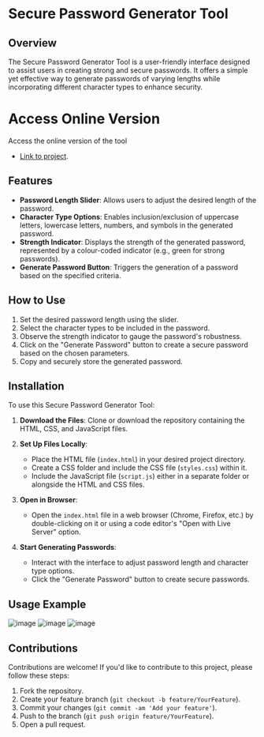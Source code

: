 # Secure Password Generator Tool

## Overview
The Secure Password Generator Tool is a user-friendly interface designed to assist users in creating strong and secure passwords. It offers a simple yet effective way to generate passwords of varying lengths while incorporating different character types to enhance security.

# Access Online Version
Access the online version of the tool 
-  [Link to project](https://udaykiran6463.github.io/Password-Generator/).

## Features
- **Password Length Slider**: Allows users to adjust the desired length of the password.
- **Character Type Options**: Enables inclusion/exclusion of uppercase letters, lowercase letters, numbers, and symbols in the generated password.
- **Strength Indicator**: Displays the strength of the generated password, represented by a colour-coded indicator (e.g., green for strong passwords).
- **Generate Password Button**: Triggers the generation of a password based on the specified criteria.


## How to Use
1. Set the desired password length using the slider.
2. Select the character types to be included in the password.
3. Observe the strength indicator to gauge the password's robustness.
4. Click on the "Generate Password" button to create a secure password based on the chosen parameters.
5. Copy and securely store the generated password.

## Installation
To use this Secure Password Generator Tool:

1. **Download the Files**: Clone or download the repository containing the HTML, CSS, and JavaScript files.

2. **Set Up Files Locally**:
   - Place the HTML file (`index.html`) in your desired project directory.
   - Create a CSS folder and include the CSS file (`styles.css`) within it.
   - Include the JavaScript file (`script.js`) either in a separate folder or alongside the HTML and CSS files.

3. **Open in Browser**:
   - Open the `index.html` file in a web browser (Chrome, Firefox, etc.) by double-clicking on it or using a code editor's "Open with Live Server" option.

4. **Start Generating Passwords**:
   - Interact with the interface to adjust password length and character type options.
   - Click the "Generate Password" button to create secure passwords.

## Usage Example
![image](https://github.com/udaykiran6463/Password-Generator/assets/139199158/4513ad82-f393-485a-b523-bdfc8c443940)
![image](https://github.com/udaykiran6463/Password-Generator/assets/139199158/632dd5af-aaa3-4af3-a3a6-ecf687605d54)
![image](https://github.com/udaykiran6463/Password-Generator/assets/139199158/616e783a-4ffd-435d-807f-99d2e354fd5d)

## Contributions
Contributions are welcome! If you'd like to contribute to this project, please follow these steps:
1. Fork the repository.
2. Create your feature branch (`git checkout -b feature/YourFeature`).
3. Commit your changes (`git commit -am 'Add your feature'`).
4. Push to the branch (`git push origin feature/YourFeature`).
5. Open a pull request.

